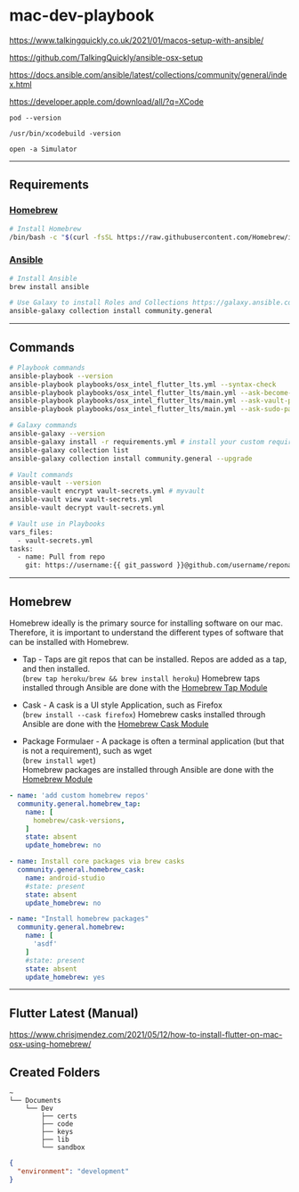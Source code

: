 # mac-dev-playbook

https://www.talkingquickly.co.uk/2021/01/macos-setup-with-ansible/

https://github.com/TalkingQuickly/ansible-osx-setup

https://docs.ansible.com/ansible/latest/collections/community/general/index.html

https://developer.apple.com/download/all/?q=XCode

`pod --version`

`/usr/bin/xcodebuild -version`

`open -a Simulator`

---
## Requirements

### [Homebrew](https://brew.sh/)

```bash
# Install Homebrew
/bin/bash -c "$(curl -fsSL https://raw.githubusercontent.com/Homebrew/install/HEAD/install.sh)"
```

### [Ansible](https://www.ansible.com/)

```bash
# Install Ansible
brew install ansible

# Use Galaxy to install Roles and Collections https://galaxy.ansible.com/community/general
ansible-galaxy collection install community.general

```

---

## Commands
```bash
# Playbook commands
ansible-playbook --version
ansible-playbook playbooks/osx_intel_flutter_lts.yml --syntax-check
ansible-playbook playbooks/osx_intel_flutter_lts/main.yml --ask-become-pass -vv
ansible-playbook playbooks/osx_intel_flutter_lts/main.yml --ask-vault-pass
ansible-playbook playbooks/osx_intel_flutter_lts/main.yml --ask-sudo-pass

# Galaxy commands
ansible-galaxy --version
ansible-galaxy install -r requirements.yml # install your custom requirements
ansible-galaxy collection list
ansible-galaxy collection install community.general --upgrade

# Vault commands
ansible-vault --version
ansible-vault encrypt vault-secrets.yml # myvault
ansible-vault view vault-secrets.yml
ansible-vault decrypt vault-secrets.yml

# Vault use in Playbooks
vars_files:
  - vault-secrets.yml
tasks:
  - name: Pull from repo
    git: https://username:{{ git_password }}@github.com/username/reponame.git

```
---

## Homebrew

Homebrew ideally is the primary source for installing software on our mac. Therefore, it is important 
to understand the different types of software that can be installed with Homebrew.

- Tap - Taps are git repos that can be installed. Repos are added as a tap, and then installed. </br>
(`brew tap heroku/brew && brew install heroku`)
Homebrew taps installed through Ansible are done with the [Homebrew Tap Module](https://docs.ansible.com/ansible/latest/collections/community/general/homebrew_tap_module.html#ansible-collections-community-general-homebrew-tap-module)

- Cask - A cask is a UI style Application, such as Firefox</br>
(`brew install --cask firefox`)
Homebrew casks installed through Ansible are done with the [Homebrew Cask Module](https://docs.ansible.com/ansible/latest/collections/community/general/homebrew_cask_module.html#ansible-collections-community-general-homebrew-cask-module)

- Package Formulaer - A package is often a terminal application (but that is not a requirement), such as wget</br>
(`brew install wget`)</br>
Homebrew packages are installed through Ansible are done with the [Homebrew Module](https://docs.ansible.com/ansible/latest/collections/community/general/homebrew_module.html#ansible-collections-community-general-homebrew-module)

```yml
- name: 'add custom homebrew repos'
  community.general.homebrew_tap:
    name: [
      homebrew/cask-versions,
    ]
    state: absent
    update_homebrew: no

- name: Install core packages via brew casks
  community.general.homebrew_cask:
    name: android-studio
    #state: present
    state: absent
    update_homebrew: no

- name: "Install homebrew packages"
  community.general.homebrew:
    name: [
      'asdf'
    ]
    #state: present
    state: absent
    update_homebrew: yes
```

---
## Flutter Latest (Manual)

https://www.chrisjmendez.com/2021/05/12/how-to-install-flutter-on-mac-osx-using-homebrew/


## Created Folders
```
~
└── Documents
    └── Dev
        ├── certs
        ├── code
        ├── keys
        ├── lib
        └── sandbox
```

```json
{
  "environment": "development"
}
```